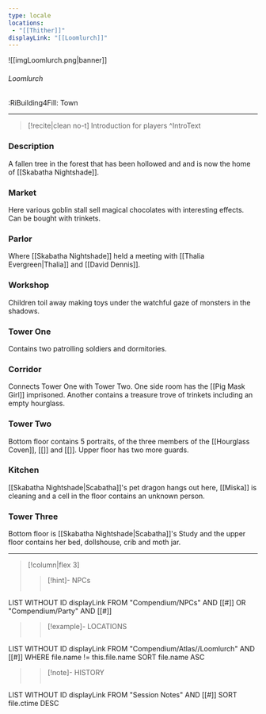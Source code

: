 ```yaml
---
type: locale
locations:
 - "[[Thither]]"
displayLink: "[[Loomlurch]]"
---
```


![[imgLoomlurch.png|banner]]
###### Loomlurch
<span class="sub2">:RiBuilding4Fill: Town</span>

---

> [!recite|clean no-t]
>	Introduction for players
>^IntroText

### Description
A fallen tree in the forest that has been hollowed and and is now the home of [[Skabatha Nightshade]].

### Market
Here various goblin stall sell magical chocolates with interesting effects. Can be bought with trinkets.

### Parlor
Where [[Skabatha Nightshade]] held a meeting with [[Thalia Evergreen|Thalia]] and [[David Dennis]].

### Workshop
Children toil away making toys under the watchful gaze of monsters in the shadows.

### Tower One
Contains two patrolling soldiers and dormitories.

### Corridor
Connects Tower One with Tower Two. One side room has the [[Pig Mask Girl]] imprisoned. Another contains a treasure trove of trinkets including an empty hourglass.

### Tower Two
Bottom floor contains 5 portraits, of the three members of the [[Hourglass Coven]], [[]] and [[]]. Upper floor has two more guards.

### Kitchen
[[Skabatha Nightshade|Scabatha]]'s pet dragon hangs out here, [[Miska]] is cleaning and a cell in the floor contains an unknown person.

### Tower Three
Bottom floor is [[Skabatha Nightshade|Scabatha]]'s Study and the upper floor contains her bed, dollshouse, crib and moth jar.

---

> [!column|flex 3]
>> [!hint]-  NPCs
>>```dataview
LIST WITHOUT ID displayLink
FROM "Compendium/NPCs" AND [[#]] OR "Compendium/Party" AND [[#]] 
> 
>> [!example]- LOCATIONS
>>```dataview
LIST WITHOUT ID displayLink
FROM "Compendium/Atlas//Loomlurch" AND [[#]]
WHERE file.name != this.file.name
SORT file.name ASC
>
>> [!note]- HISTORY
>>```dataview
LIST WITHOUT ID displayLink
FROM "Session Notes" AND [[#]]
SORT file.ctime DESC